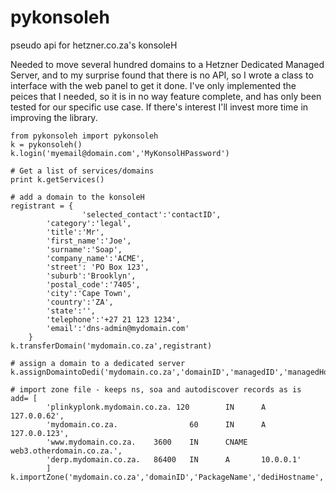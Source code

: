 # pykonsoleh
pseudo api for hetzner.co.za's konsoleH 

Needed to move several hundred domains to a Hetzner Dedicated Managed Server, and to my surprise found that there is no API, so I wrote a class to interface with the web panel to get it done. I've only implemented the peices that I needed, so it is in no way feature complete, and has only been tested for our specific use case. If there's interest I'll invest more time in improving the library.

```
from pykonsoleh import pykonsoleh
k = pykonsoleh()
k.login('myemail@domain.com','MyKonsolHPassword')

# Get a list of services/domains
print k.getServices()

# add a domain to the konsoleH
registrant = {
                'selected_contact':'contactID',
		'category':'legal',
		'title':'Mr',
		'first_name':'Joe',
		'surname':'Soap',
		'company_name':'ACME',
		'street': 'PO Box 123',
		'suburb':'Brooklyn',
		'postal_code':'7405',
		'city':'Cape Town', 
		'country':'ZA',
		'state':'',
		'telephone':'+27 21 123 1234',
		'email':'dns-admin@mydomain.com'
	}
k.transferDomain('mydomain.co.za',registrant)

# assign a domain to a dedicated server
k.assignDomaintoDedi('mydomain.co.za','domainID','managedID','managedHost')

# import zone file - keeps ns, soa and autodiscover records as is
add= [
        'plinkyplonk.mydomain.co.za. 120        IN      A       127.0.0.62',
        'mydomain.co.za.                60      IN      A       127.0.0.123',
        'www.mydomain.co.za.    3600    IN      CNAME   web3.otherdomain.co.za.',
        'derp.mydomain.co.za.   86400   IN      A       10.0.0.1'
        ]
k.importZone('mydomain.co.za','domainID','PackageName','dediHostname','dediID',add=add)
```
